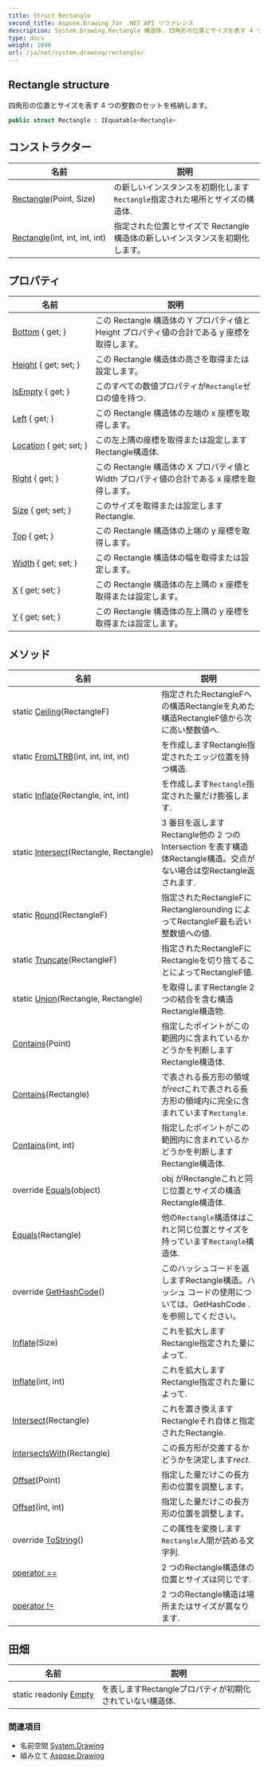 ```yaml
---
title: Struct Rectangle
second_title: Aspose.Drawing for .NET API リファレンス
description: System.Drawing.Rectangle 構造体. 四角形の位置とサイズを表す 4 つの整数のセットを格納します
type: docs
weight: 1040
url: /ja/net/system.drawing/rectangle/
---
```

## Rectangle structure

四角形の位置とサイズを表す 4 つの整数のセットを格納します。

```csharp
public struct Rectangle : IEquatable<Rectangle>
```

## コンストラクター

| 名前 | 説明 |
| --- | --- |
| [Rectangle](rectangle/#constructor_1)(Point, Size) | の新しいインスタンスを初期化します`Rectangle`指定された場所とサイズの構造体. |
| [Rectangle](rectangle/#constructor)(int, int, int, int) | 指定された位置とサイズで Rectangle 構造体の新しいインスタンスを初期化します。 |

## プロパティ

| 名前 | 説明 |
| --- | --- |
| [Bottom](../../system.drawing/rectangle/bottom/) { get; } | この Rectangle 構造体の Y プロパティ値と Height プロパティ値の合計である y 座標を取得します。 |
| [Height](../../system.drawing/rectangle/height/) { get; set; } | この Rectangle 構造体の高さを取得または設定します。 |
| [IsEmpty](../../system.drawing/rectangle/isempty/) { get; } | このすべての数値プロパティが`Rectangle`ゼロの値を持つ. |
| [Left](../../system.drawing/rectangle/left/) { get; } | この Rectangle 構造体の左端の x 座標を取得します。 |
| [Location](../../system.drawing/rectangle/location/) { get; set; } | この左上隅の座標を取得または設定しますRectangle構造体. |
| [Right](../../system.drawing/rectangle/right/) { get; } | この Rectangle 構造体の X プロパティ値と Width プロパティ値の合計である x 座標を取得します。 |
| [Size](../../system.drawing/rectangle/size/) { get; set; } | このサイズを取得または設定しますRectangle. |
| [Top](../../system.drawing/rectangle/top/) { get; } | この Rectangle 構造体の上端の y 座標を取得します。 |
| [Width](../../system.drawing/rectangle/width/) { get; set; } | この Rectangle 構造体の幅を取得または設定します。 |
| [X](../../system.drawing/rectangle/x/) { get; set; } | この Rectangle 構造体の左上隅の x 座標を取得または設定します。 |
| [Y](../../system.drawing/rectangle/y/) { get; set; } | この Rectangle 構造体の左上隅の y 座標を取得または設定します。 |

## メソッド

| 名前 | 説明 |
| --- | --- |
| static [Ceiling](../../system.drawing/rectangle/ceiling/)(RectangleF) | 指定されたRectangleFへの構造Rectangleを丸めた構造RectangleF値から次に高い整数値へ. |
| static [FromLTRB](../../system.drawing/rectangle/fromltrb/)(int, int, int, int) | を作成しますRectangle指定されたエッジ位置を持つ構造. |
| static [Inflate](../../system.drawing/rectangle/inflate/)(Rectangle, int, int) | を作成します`Rectangle`指定された量だけ膨張します. |
| static [Intersect](../../system.drawing/rectangle/intersect/)(Rectangle, Rectangle) | 3 番目を返しますRectangle他の 2 つの Intersection を表す構造体Rectangle構造。交点がない場合は空Rectangle返されます. |
| static [Round](../../system.drawing/rectangle/round/)(RectangleF) | 指定されたRectangleFにRectanglerounding によってRectangleF最も近い整数値への値. |
| static [Truncate](../../system.drawing/rectangle/truncate/)(RectangleF) | 指定されたRectangleFにRectangleを切り捨てることによってRectangleF値. |
| static [Union](../../system.drawing/rectangle/union/)(Rectangle, Rectangle) | を取得しますRectangle 2 つの結合を含む構造Rectangle構造物. |
| [Contains](../../system.drawing/rectangle/contains/#contains_1)(Point) | 指定したポイントがこの範囲内に含まれているかどうかを判断しますRectangle構造体. |
| [Contains](../../system.drawing/rectangle/contains/#contains_2)(Rectangle) | で表される長方形の領域が*rect*これで表される長方形の領域内に完全に含まれています`Rectangle`. |
| [Contains](../../system.drawing/rectangle/contains/#contains)(int, int) | 指定したポイントがこの範囲内に含まれているかどうかを判断しますRectangle構造体. |
| override [Equals](../../system.drawing/rectangle/equals/#equals_1)(object) | obj がRectangleこれと同じ位置とサイズの構造Rectangle構造体. |
| [Equals](../../system.drawing/rectangle/equals/#equals)(Rectangle) | 他の`Rectangle`構造体はこれと同じ位置とサイズを持っています`Rectangle`構造体. |
| override [GetHashCode](../../system.drawing/rectangle/gethashcode/)() | このハッシュコードを返しますRectangle構造。ハッシュ コードの使用については、GetHashCode . を参照してください。 |
| [Inflate](../../system.drawing/rectangle/inflate/#inflate_1)(Size) | これを拡大しますRectangle指定された量によって. |
| [Inflate](../../system.drawing/rectangle/inflate/#inflate)(int, int) | これを拡大しますRectangle指定された量によって. |
| [Intersect](../../system.drawing/rectangle/intersect/)(Rectangle) | これを置き換えますRectangleそれ自体と指定されたRectangle. |
| [IntersectsWith](../../system.drawing/rectangle/intersectswith/)(Rectangle) | この長方形が交差するかどうかを決定します*rect*. |
| [Offset](../../system.drawing/rectangle/offset/#offset_1)(Point) | 指定した量だけこの長方形の位置を調整します。 |
| [Offset](../../system.drawing/rectangle/offset/#offset)(int, int) | 指定した量だけこの長方形の位置を調整します。 |
| override [ToString](../../system.drawing/rectangle/tostring/)() | この属性を変換します`Rectangle`人間が読める文字列. |
| [operator ==](../../system.drawing/rectangle/op_equality/) | 2 つのRectangle構造体の位置とサイズは同じです. |
| [operator !=](../../system.drawing/rectangle/op_inequality/) | 2 つのRectangle構造は場所またはサイズが異なります. |

## 田畑

| 名前 | 説明 |
| --- | --- |
| static readonly [Empty](../../system.drawing/rectangle/empty/) | を表しますRectangleプロパティが初期化されていない構造体. |

### 関連項目

* 名前空間 [System.Drawing](../../system.drawing/)
* 組み立て [Aspose.Drawing](../../)


